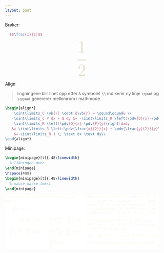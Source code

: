 ```yaml
---
layout: post
---
```


Brøker:

~~~ tex
  $$\frac{1}{2}$$
~~~

<div align="center">
  <img src="g19.svg" width="30"/>
</div>

Align:

> lingningene blir linet opp etter `&` symbolet
> `\\` indikerer ny linje
> `\quad` og `\qquad` genererer mellomrom i mathmode

~~~ tex
\begin{align*}
    \oint\limits_C \vb{F} \cdot d\vb{r} = \qquad\qquad& \\
   -\oint\limits_C P dx + Q dy &= -\iint\limits_R \left(\pdv{Q}{x}-\pdv{P}{y}\right)dxdy\\
   -\iint\limits_R \left(\pdv{Q}{x}-\pdv{P}{y}\right)dxdy 
   &=-\iint\limits_R \left(\pdv{\frac{x}{2}}{x} + \pdv{\frac{y}{2}}{y}\right)dxdy   \\
    &=-\iint\limits_R 1 \; \text dx \text dy\\
\end{align*}
~~~

Minipage:

~~~ tex
\begin{minipage}[t]{.48\linewidth}
  % likningen over
\end{minipage}
\hspace{4mm}
\begin{minipage}[t]{.48\linewidth}
  % masse masse tekst
\end{minipage}
~~~

<div align="center">
  <img src="g3586.svg" width="800"/>
</div>

